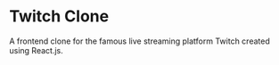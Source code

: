 # Twitch Clone

A frontend clone for the famous live streaming platform Twitch created using React.js.
